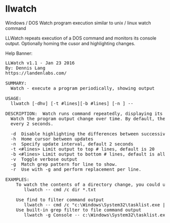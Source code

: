 # llwatch
Windows / DOS   Watch program execution similar to unix / linux watch command

LLWatch repeats execution of a DOS command and monitors its console output.
Optionally homing the cusor and highlighting changes. 


Help Banner:
<pre>
LLWatch v1.1 - Jan 23 2016
By: Dennis Lang
https://landenlabs.com/

SUMMARY:
  Watch - execute a program periodically, showing output

USAGE:
  llwatch [-dhv] [-t #lines][-b #lines] [-n <seconds>] -- <command>

DESCRIPTION:  Watch runs command repeatedly, displaying its output. This allows you to
  Watch the program output change over time. By default, the program is run
  every 2 seconds.

  -d  Disable highlighting the differences between successive updates.
  -h  Home cursor between updates
  -n <seconds> Specify update interval, default 2 seconds
  -t <#lines> Limit output to top # lines, default is 20
  -b <#lines> Limit output to bottom # lines, default is all
  -v  Toggle verbose output
  -g <pattern> Match grep pattern for line to show.
  -r <replace> Use with -g and perform replacement per line.

EXAMPLES:
    To watch the contents of a directory change, you could use:
       llwatch -- cmd /c dir *.txt

    Use find to filter command output
       llwatch -- cmd /c "c:\Windows\System32\tasklist.exe | find "Console""
    Use built-in grep filter to file command output
       llwatch -g Console -- c:\Windows\System32\tasklist.exe
</pre>
